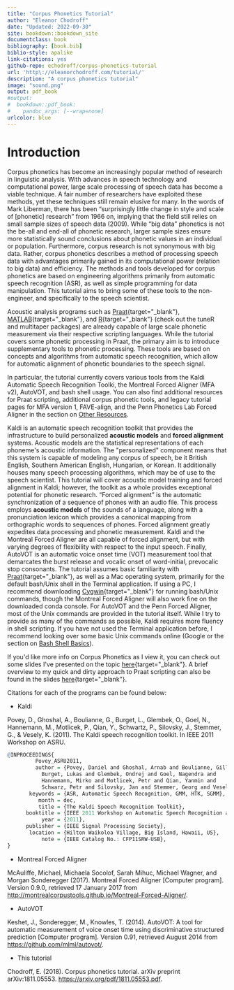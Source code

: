 ```yaml
--- 
title: "Corpus Phonetics Tutorial"
author: "Eleanor Chodroff"
date: "Updated: 2022-09-30"
site: bookdown::bookdown_site
documentclass: book
bibliography: [book.bib]
biblio-style: apalike
link-citations: yes
github-repo: echodroff/corpus-phonetics-tutorial
url: 'http\://eleanorchodroff.com/tutorial/'
description: "A corpus phonetics tutorial"
image: "sound.png"
output: pdf_book
#output:
#  bookdown::pdf_book:
#    pandoc_args: [--wrap=none]
urlcolor: blue
---
```


# Introduction
Corpus phonetics has become an increasingly popular method of research in linguistic analysis. With advances in speech technology and computational power, large scale processing of speech data has become a viable technique. A fair number of researchers have exploited these methods, yet these techniques still remain elusive for many. In the words of Mark Liberman, there has been “surprisingly little change in style and scale of [phonetic] research” from 1966 on, implying that the field still relies on small sample sizes of speech data (2009). While “big data” phonetics is not the be-all and end-all of phonetic research, larger sample sizes ensure more statistically sound conclusions about phonetic values in an individual or population. Furthermore, corpus research is not synonymous with big data. Rather, corpus phonetics describes a method of processing speech data with advantages primarily gained in its computational power (relation to big data) and efficiency. The methods and tools developed for corpus phonetics are based on engineering algorithms primarily from automatic speech recognition (ASR), as well as simple programming for data manipulation. This tutorial aims to bring some of these tools to the non-engineer, and specifically to the speech scientist.
            
Acoustic analysis programs such as [Praat](http://www.fon.hum.uva.nl/praat/){target="_blank"}, [MATLAB](http://www.mathworks.com/products/matlab/){target="_blank"}, and [R](https://www.r-project.org/about.html){target="_blank"} (check out the tuneR and multitaper packages) are already capable of large scale phonetic measurement via their respective scripting languages. While the tutorial covers some phonetic processing in Praat, the primary aim is to introduce supplementary tools to phonetic processing. These tools are based on concepts and algorithms from automatic speech recognition, which allow for automatic alignment of phonetic boundaries to the speech signal.
            
In particular, the tutorial currently covers various tools from the Kaldi Automatic Speech Recognition Toolki, the Montreal Forced Aligner (MFA v2), AutoVOT, and bash shell usage. You can also find additional resources for Praat scripting, additional corpus phonetic tools, and legacy tutorial pages for MFA version 1, FAVE-align, and the Penn Phonetics Lab Forced Aligner in the section on [Other Resources](#other-resources). 

Kaldi is an automatic speech recognition toolkit that provides the infrastructure to build personalized **acoustic models** and **forced alignment** systems. Acoustic models are the statistical representations of each phoneme's acoustic information. The "personalized" component means that this system is capable of modeling any corpus of speech, be it British English, Southern American English, Hungarian, or Korean. It additionally houses many speech processing algorithms, which may be of use to the speech scientist. This tutorial will cover acoustic model training and forced alignment in Kaldi; however, the toolkit as a whole provides exceptional potential for phonetic research. “Forced alignment” is the automatic synchronization of a sequence of phones with an audio file. This process employs **acoustic models** of the sounds of a language, along with a pronunciation lexicon which provides a canonical mapping from orthographic words to sequences of phones. Forced alignment greatly expedites data processing and phonetic measurement. Kaldi and the Montreal Forced Aligner are all capable of forced alignment, but with varying degrees of flexibility with respect to the input speech. Finally, AutoVOT is an automatic voice onset time (VOT) measurement tool that demarcates the burst release and vocalic onset of word-initial, prevocalic stop consonants. 
The tutorial assumes basic familiarity with [Praat](http://www.fon.hum.uva.nl/praat/){target="_blank"}, as well as a Mac operating system, primarily for the default bash/Unix shell in the Terminal application. If using a PC, I recommend downloading [Cygwin](https://www.cygwin.com/){target="_blank"} for running bash/Unix commands, though the Montreal Forced Aligner will also work fine on the downloaded conda console. For AutoVOT and the Penn Forced Aligner, most of the Unix commands are provided in the tutorial itself. While I try to provide as many of the commands as possible, Kaldi requires more fluency in shell scripting. If you have not used the Terminal application before, I recommend looking over some basic Unix commands online (Google or the section on [Bash Shell Basics](#bash-shell-basics)).

If you'd like more info on Corpus Phonetics as I view it, you can check out some slides I've presented on the topic [here](CorpusPhonetics.pdf){target="_blank"}. A brief overview to my quick and dirty approach to Praat scripting can also be found in the slides [here](PraatScripting.pdf){target="_blank"}. 
            
Citations for each of the programs can be found below:

+ Kaldi

Povey, D., Ghoshal, A., Boulianne, G., Burget, L., Glembek, O., Goel, N., Hannemann, M., Motlicek, P., Qian, Y., Schwartz, P., Silovsky, J., Stemmer, G., & Vesely, K. (2011). The Kaldi speech recognition toolkit. In IEEE 2011 Workshop on ASRU.



```r
@INPROCEEDINGS{
         Povey_ASRU2011,
         author = {Povey, Daniel and Ghoshal, Arnab and Boulianne, Gilles and 
           Burget, Lukas and Glembek, Ondrej and Goel, Nagendra and 
           Hannemann, Mirko and Motlicek, Petr and Qian, Yanmin and 
           Schwarz, Petr and Silovsky, Jan and Stemmer, Georg and Vesely, Karel},
       keywords = {ASR, Automatic Speech Recognition, GMM, HTK, SGMM},
          month = dec,
          title = {The Kaldi Speech Recognition Toolkit},
      booktitle = {IEEE 2011 Workshop on Automatic Speech Recognition and Understanding},
           year = {2011},
      publisher = {IEEE Signal Processing Society},
       location = {Hilton Waikoloa Village, Big Island, Hawaii, US},
           note = {IEEE Catalog No.: CFP11SRW-USB},
}
```


+ Montreal Forced Aligner

McAuliffe, Michael, Michaela Socolof, Sarah Mihuc, Michael Wagner, and Morgan Sonderegger (2017). Montreal Forced Aligner [Computer program]. Version 0.9.0, retrieved 17 January 2017 from http://montrealcorpustools.github.io/Montreal-Forced-Aligner/.


+ AutoVOT

Keshet, J., Sonderegger, M., Knowles, T. (2014). AutoVOT: A tool for automatic measurement of voice onset time using discriminative structured prediction [Computer program]. Version 0.91, retrieved August 2014 from https://github.com/mlml/autovot/.

+ This tutorial

Chodroff, E. (2018). Corpus phonetics tutorial. arXiv preprint arXiv:1811.05553. https://arxiv.org/pdf/1811.05553.pdf.
